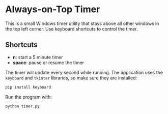 # Always-on-Top Timer

This is a small Windows timer utility that stays above all other windows in the top left corner. Use keyboard shortcuts to control the timer.

## Shortcuts

- **n**: start a 5 minute timer
- **space**: pause or resume the timer

The timer will update every second while running. The application uses the `keyboard` and `tkinter` libraries, so make sure they are installed:

```bash
pip install keyboard
```

Run the program with:

```bash
python timer.py
```
